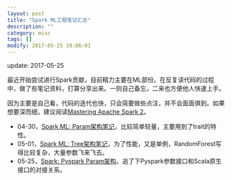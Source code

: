 ```yaml
---
layout: post
title: "Spark ML工程笔记汇总"
description: ""
category: misc
tags: []
modify: 2017-05-25 19:06:01
---
```


update: 2017-05-25


最近开始尝试进行Spark贡献，目前精力主要在ML部份。在反复读代码的过程中，做了些笔记资料，打算分享出来。一则自己备忘，二来也方便他人快速上手。

因为主要是自己看，代码的迭代也快，只会简要做些点注，并不会面面俱到。如果想要深而细，建议阅读[Mastering Apache Spark 2](https://www.gitbook.com/book/jaceklaskowski/mastering-apache-spark/details)。


+ 04-30，[Spark ML: Param架构笔记](https://www.evernote.com/l/ADDXNX_7MMhI6Kf8Kh6hnCi5Xj0UgkTouJ8)，比较简单轻量，主要用到了trait的特性。
+ 05-01，[Spark ML: Tree架构笔记](https://www.evernote.com/l/ADDTp7Nc6iRFmJRUDola9Jpa9v1J1BAsNeg)，为了性能，又是单例，RandomForest写得比较复杂，大量参数飞来飞去。
+ 05-25，[Spark: Pyspark Param架构](https://www.evernote.com/l/ADA6P5HQHv1FTYRYe3HpUkfw4_ambRaBeTw)，追了下Pyspark参数接口和Scala原生接口的对接关系。
